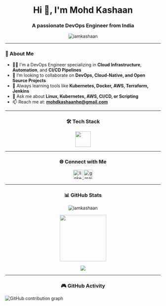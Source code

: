 <h1 align="center">Hi 👋, I'm Mohd Kashaan</h1>
<h3 align="center">A passionate DevOps Engineer from India</h3>

<p align="center">
  <img src="https://komarev.com/ghpvc/?username=iamkashaan&label=Profile%20views&color=0e75b6&style=flat" alt="iamkashaan" />
</p>

---

### 🚀 About Me

- 👷‍♂️ I'm a DevOps Engineer specializing in **Cloud Infrastructure**, **Automation**, and **CI/CD Pipelines**
- 👯 I’m looking to collaborate on **DevOps, Cloud-Native, and Open Source Projects**
- 🧠 Always learning tools like **Kubernetes, Docker, AWS, Terraform, Jenkins**
- 💬 Ask me about **Linux, Kubernetes, AWS, CI/CD, or Scripting**
- 📫 Reach me at: **mohdkashaanhe@gmail.com**

---

<h3 align="center">🛠️ Tech Stack</h3>

<div align="center">
  <img src="https://skillicons.dev/icons?i=bash,py,linux,docker,kubernetes,jenkins,githubactions,terraform,ansible,aws,grafana,prometheus,git" height="50" />
</div>

---

<h3 align="center">🌐 Connect with Me</h3>

<p align="center">
  <a href="https://www.linkedin.com/in/mohd-kashaan/" target="blank">
    <img src="https://img.shields.io/static/v1?message=LinkedIn&logo=linkedin&label=&color=0077B5&logoColor=white&labelColor=&style=for-the-badge" height="30" alt="linkedin logo" />
  </a>
  <a href="mailto:mohdkashaanhe@gmail.com" target="blank">
    <img src="https://img.shields.io/static/v1?message=Gmail&logo=gmail&label=&color=EA4335&logoColor=white&labelColor=&style=for-the-badge" height="30" alt="gmail logo" />
  </a>
</p>

---

<h3 align="center">📊 GitHub Stats</h3>

<p align="center">
  <img src="https://github-readme-stats.vercel.app/api?username=iamkashaan&show_icons=true&theme=dracula&locale=en" alt="iamkashaan" />
</p>

<p align="center">
  <img src="https://streak-stats.demolab.com?user=iamkashaan&theme=dracula&hide_border=false" height="150" />
</p>

<p align="center">
  <img src="https://github-profile-trophy.vercel.app/?username=iamkashaan&theme=dracula&column=3&margin-w=15&margin-h=15" />
</p>

---

<h3 align="center">🎮 GitHub Activity</h3>

<picture>
  <source media="(prefers-color-scheme: dark)" srcset="https://raw.githubusercontent.com/iamkashaan/iamkashaan/output/pacman-contribution-graph-dark.svg">
  <source media="(prefers-color-scheme: light)" srcset="https://raw.githubusercontent.com/iamkashaan/iamkashaan/output/pacman-contribution-graph.svg">
  <img alt="GitHub contribution graph" src="https://raw.githubusercontent.com/iamkashaan/iamkashaan/output/pacman-contribution-graph.svg">
</picture>

